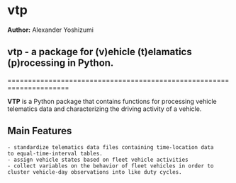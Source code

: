 # vtp

**Author:** Alexander Yoshizumi

## vtp - a package for (v)ehicle (t)elamatics (p)rocessing in Python.
=====================================================================

**VTP** is a Python package that contains functions for processing
vehicle telematics data and characterizing the driving activity of a
vehicle.

Main Features
-------------
    - standardize telematics data files containing time-location data
    to equal-time-interval tables.
    - assign vehicle states based on fleet vehicle activities
    - collect variables on the behavior of fleet vehicles in order to
    cluster vehicle-day observations into like duty cycles.
